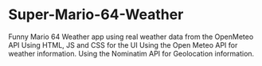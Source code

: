 # Super-Mario-64-Weather
Funny Mario 64 Weather app using real weather data from the OpenMeteo API
Using HTML, JS and CSS for the UI 
Using the Open Meteo API for weather information. 
Using the Nominatim API for Geolocation information.